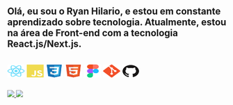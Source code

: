 ## Olá, eu sou o Ryan Hilario, e estou em constante aprendizado sobre tecnologia. Atualmente, estou na área de Front-end com a tecnologia React.js/Next.js.

<div style="display: inline_block"><br>
  <img align="center" alt="Ryan-React" height="30" width="40" src="https://raw.githubusercontent.com/devicons/devicon/master/icons/react/react-original.svg">
  <img align="center" alt="Ryan-Js" height="30" width="40" src="https://raw.githubusercontent.com/devicons/devicon/master/icons/javascript/javascript-plain.svg">
  <img align="center" alt="Ryan-CSS" height="30" width="40" src="https://raw.githubusercontent.com/devicons/devicon/master/icons/css3/css3-original.svg">
  <img align="center" alt="Ryan-HTML" height="30" width="40" src="https://raw.githubusercontent.com/devicons/devicon/master/icons/html5/html5-original.svg">
  <img align="center" alt="Ryan-Figma" height="30" width="40" src="https://raw.githubusercontent.com/devicons/devicon/master/icons/figma/figma-original.svg">
  <img align="center" alt="Ryan-Git" height="30" width="40" src="https://raw.githubusercontent.com/devicons/devicon/master/icons/git/git-original.svg">
  <img align="center" alt="Ryan-Github" height="30" width="40" src="https://raw.githubusercontent.com/devicons/devicon/master/icons/github/github-original.svg">
</div>

##

<div> 
  <a href = "mailto:ryanhilario.job@gmail.com"> <img src="https://img.shields.io/badge/-Gmail-%23333?style=for-the-badge&logo=gmail&logoColor" target="_blank"> </a>
  <a href="https://www.linkedin.com/in/ryansantoshilario" target="_blank"> <img src="https://img.shields.io/badge/-LinkedIn-%230077B5?style=for-the-badge&logo=linkedin&logoColor=white" target="_blank"> </a>
</div>
